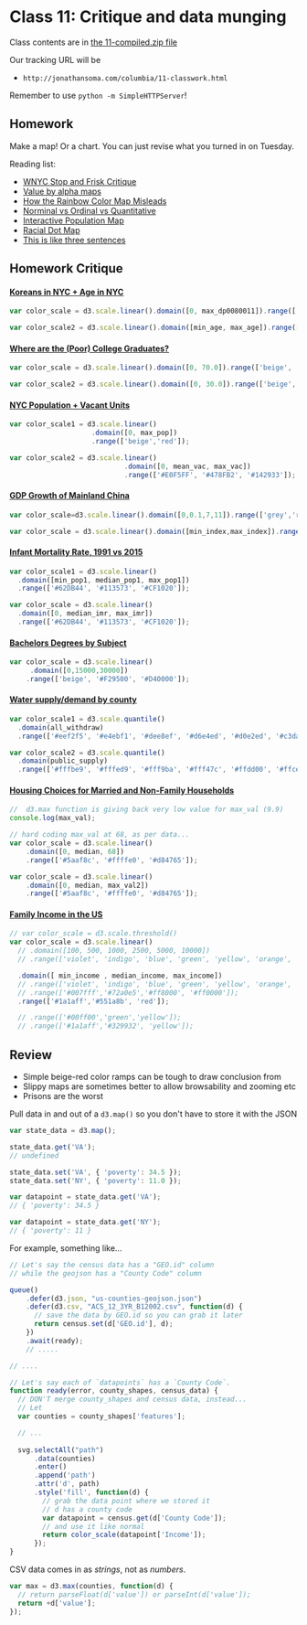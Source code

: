 # Class 11: Critique and data munging

Class contents are in [the 11-compiled.zip file](https://github.com/jsoma/storytelling-2015/raw/master/class-11-12/11-compiled.zip)

Our tracking URL will be 

* `http://jonathansoma.com/columbia/11-classwork.html`

Remember to use `python -m SimpleHTTPServer`!

## Homework

Make a map! Or a chart. You can just revise what you turned in on Tuesday.

Reading list:

* [WNYC Stop and Frisk Critique](http://spatialityblog.com/2012/07/27/nyc-stop-frisk-cartographic-observations/)
* [Value by alpha maps](http://andywoodruff.com/blog/value-by-alpha-maps/)
* [How the Rainbow Color Map Misleads](https://eagereyes.org/basics/rainbow-color-map)
* [Norminal vs Ordinal vs Quantitative](http://cose.math.bas.bg/Sci_Visualization/compGenVis/chapter2/tsld012.htm)
* [Interactive Population Map](http://www.slate.com/articles/life/culturebox/2014/10/population_map_use_our_interactive_map_to_figure_out_how_many_flyover_states.html)
* [Racial Dot Map](http://demographics.coopercenter.org/DotMap/)
* [This is like three sentences](http://cose.math.bas.bg/Sci_Visualization/compGenVis/chapter2/tsld012.htm)

## Homework Critique

#### [Koreans in NYC + Age in NYC](http://woojink.neocities.org/hw/hw10/10-homework.html)

````javascript
var color_scale = d3.scale.linear().domain([0, max_dp0080011]).range(['#e0ece4','#6e016b']);
````

````javascript
var color_scale2 = d3.scale.linear().domain([min_age, max_age]).range(['#ffffff','#7f0000']);
````

#### [Where are the (Poor) College Graduates?](http://siutanwong.neocities.org/hw10/hw10.html)

````javascript
var color_scale = d3.scale.linear().domain([0, 70.0]).range(['beige', 'red']);
````

````javascript
var color_scale2 = d3.scale.linear().domain([0, 30.0]).range(['beige', 'blue']);
````

#### [NYC Population + Vacant Units](http://jordanrosenblum.neocities.org/HW10/hw10.html)


````javascript
var color_scale1 = d3.scale.linear()
                    .domain([0, max_pop])
                    .range(['beige','red']);
````

````javascript
var color_scale2 = d3.scale.linear()
                            .domain([0, mean_vac, max_vac])
                            .range(['#E0F5FF', '#478FB2', '#142933']);
````

#### [GDP Growth of Mainland China](http://www.newsontheroad.com/data/d3/Storytelling_with_data_Homework10_D3.html)

````javascript
var color_scale=d3.scale.linear().domain([0,0.1,7,11]).range(['grey','red','beige','green']);
````

````javascript
var color_scale = d3.scale.linear().domain([min_index,max_index]).range(['blue','red']);
````

#### [Infant Mortality Rate, 1991 vs 2015](http://arushi.neocities.org/Homework10.html)

````javascript
var color_scale1 = d3.scale.linear()
  .domain([min_pop1, median_pop1, max_pop1])
  .range(['#62DB44', '#113573', '#CF1020']);
````

````javascript
var color_scale = d3.scale.linear()
  .domain([0, median_imr, max_imr])
  .range(['#62DB44', '#113573', '#CF1020']);
````

#### [Bachelors Degrees by Subject](http://melissalhaney.neocities.org/homework10.html)

````javascript
var color_scale = d3.scale.linear()
     .domain([0,15000,30000])
    .range(['beige', '#F29500', '#D40000']);
````

#### [Water supply/demand by county](http://casey-huang.neocities.org/HW10.html)

````javascript
var color_scale1 = d3.scale.quantile()
  .domain(all_withdraw)
  .range(['#eef2f5', '#e4ebf1', '#dee8ef', '#d6e4ed', '#d0e2ed', '#c3daec', '#93d5e2', '#04abd0', '#4477c2']);
````

````javascript
var color_scale2 = d3.scale.quantile()
  .domain(public_supply)
  .range(['#fffbe9', '#fffed9', '#fff9ba', '#fff47c', '#ffdd00', '#ffce00', '#d6b800', '#b49a00', '#897c00']);
````

#### [Housing Choices for Married and Non-Family Households](http://superlativenoun.neocities.org/hw10.html)

````javascript
//  d3.max function is giving back very low value for max_val (9.9)
console.log(max_val);

// hard coding max_val at 68, as per data... 
var color_scale = d3.scale.linear()
    .domain([0, median, 68])
    .range(['#5aaf8c', '#ffffe0', '#d84765']);
````

````javascript
var color_scale = d3.scale.linear()
    .domain([0, median, max_val2])
    .range(['#5aaf8c', '#ffffe0', '#d84765']);
````

#### [Family Income in the US](http://spe.neocities.org/lede_class/hw10/10-homework-income.html)

````javascript
// var color_scale = d3.scale.threshold()
var color_scale = d3.scale.linear()
  // .domain([100, 500, 1000, 2500, 5000, 10000])
  // .range(['violet', 'indigo', 'blue', 'green', 'yellow', 'orange', 'red']);

  .domain([ min_income , median_income, max_income])
  // .range(['violet', 'indigo', 'blue', 'green', 'yellow', 'orange', 'red']);
  // .range(['#007fff','#72a0e5','#ff8000', '#ff0000']);
  .range(['#1a1aff','#551a8b', 'red']);

  // .range(['#00ff00','green','yellow']);
  // .range(['#1a1aff','#329932', 'yellow']);
````

<a id="review"></a>

## Review

* Simple beige-red color ramps can be tough to draw conclusion from
* Slippy maps are sometimes better to allow browsability and zooming etc
* Prisons are the worst


Pull data in and out of a `d3.map()` so you don't have to store it with the JSON

````javascript
var state_data = d3.map();

state_data.get('VA');
// undefined

state_data.set('VA', { 'poverty': 34.5 });
state_data.set('NY', { 'poverty': 11.0 });

var datapoint = state_data.get('VA');
// { 'poverty': 34.5 }

var datapoint = state_data.get('NY');
// { 'poverty': 11 }
````

For example, something like...

````javascript
// Let's say the census data has a "GEO.id" column
// while the geojson has a "County Code" column

queue()
    .defer(d3.json, "us-counties-geojson.json")
    .defer(d3.csv, "ACS_12_3YR_B12002.csv", function(d) {
      // save the data by GEO.id so you can grab it later
      return census.set(d['GEO.id'], d);
    })
    .await(ready);
    // .....

// ....

// Let's say each of `datapoints` has a `County Code`.
function ready(error, county_shapes, census_data) {
  // DON'T merge county_shapes and census data, instead...
  // Let
  var counties = county_shapes['features'];

  // ...
  
  svg.selectAll("path")
      .data(counties)
      .enter()
      .append('path')
      .attr('d', path)
      .style('fill', function(d) {
        // grab the data point where we stored it
        // d has a county code 
        var datapoint = census.get(d['County Code']);
        // and use it like normal
        return color_scale(datapoint['Income']);
      });
}

````


CSV data comes in as *strings*, not as *numbers*.

````javascript
var max = d3.max(counties, function(d) {
  // return parseFloat(d['value']) or parseInt(d['value']);
  return +d['value'];
});
````